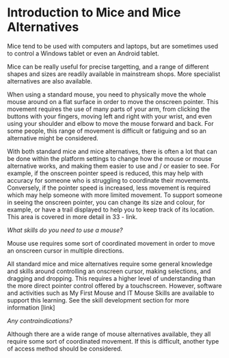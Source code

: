 # Introduction to Mice and Mice Alternatives

Mice tend to be used with computers and laptops, but are sometimes used to control a Windows tablet or even an Android tablet.

Mice can be really useful for precise targetting, and a range of  different shapes and sizes are readily available in mainstream shops.  More specialist alternatives are also available.

When using a standard mouse, you need to physically move the whole mouse around on a flat surface in order to move the onscreen pointer. This movement requires the use of many parts of your arm, from clicking the buttons with your fingers, moving left and right with your wrist, and even using your shoulder and elbow to move the mouse forward and back. For some people, this range of movement is difficult or fatiguing and so an alternative might be considered.

With both standard mice and mice alternatives, there is often a lot that can be done within the platform settings to change how the mouse or mouse alternative works, and making them easier to use and / or easier to see.  For example, if the onscreen pointer speed is reduced, this may help with accuracy for someone who is struggling to coordinate their movements.  Conversely, if the pointer speed is increased, less movement is required which may help someone with more limited movement.  To support someone in seeing the onscreen pointer, you can change its size and colour, for example, or have a trail displayed to help you to keep track of its location.  This area is covered in more detail in 33 - link. 

_What skills do you need to use a mouse?_

Mouse use requires some sort of coordinated movement in order to move an onscreen cursor in multiple directions.

All standard mice and mice alternatives require some general knowledge and skills around controlling an onscreen cursor, making selections, and dragging and dropping. This requires a higher level of understanding than the more direct pointer control offered by a touchscreen.  However, software and activities such as My First Mouse and IT Mouse Skills are available to support this learning.  See the skill development section for more information \[link\]

_Any contraindications?_

Although there are a wide range of mouse alternatives available, they all require some sort of coordinated movement.  If this is difficult, another type of access method should be considered.

